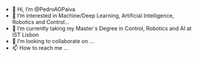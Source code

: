 - 👋 Hi, I’m @PedroAOPaiva
- 👀 I’m interested in Machine/Deep Learning, Artificial Intelligence, Robotics and Control...
- 🌱 I’m currently taking my Master´s Degree in Control, Robotics and AI at IST Lisbon
- 💞️ I’m looking to collaborate on ...
- 📫 How to reach me ...

<!---
PedroAOPaiva/PedroAOPaiva is a ✨ special ✨ repository because its `README.md` (this file) appears on your GitHub profile.
You can click the Preview link to take a look at your changes.
--->
